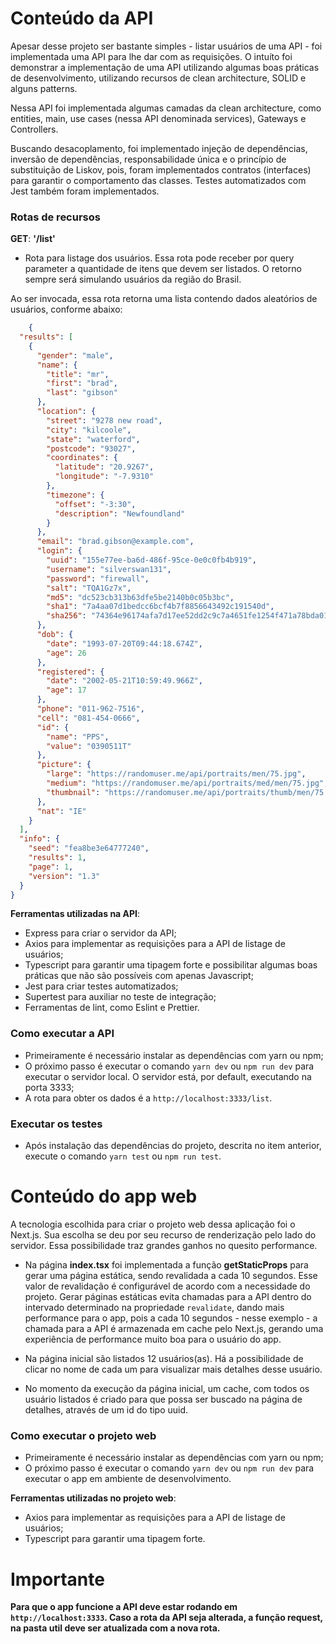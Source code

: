 # Conteúdo da API

Apesar desse projeto ser bastante simples - listar usuários de uma API - foi implementada uma API para lhe dar com as requisições. O intuíto foi demonstrar a implementação de uma API utilizando algumas boas práticas de desenvolvimento, utilizando recursos de clean architecture, SOLID e alguns patterns.

Nessa API foi implementada algumas camadas da clean architecture, como entities, main, use cases (nessa API denominada services), Gateways e Controllers.

Buscando desacoplamento, foi implementado injeção de dependências, inversão de dependências, responsabilidade única e o princípio de substituição de Liskov, pois, foram implementados contratos (interfaces) para garantir o comportamento das classes. Testes automatizados com Jest também foram implementados.

### Rotas de recursos

**GET**: **'/list'**
- Rota para listage dos usuários. Essa rota pode receber por query parameter a quantidade de itens que devem ser listados. O retorno sempre será simulando usuários da região do Brasil.

Ao ser invocada, essa rota retorna uma lista contendo dados aleatórios de usuários, conforme abaixo:
```json
    {
  "results": [
    {
      "gender": "male",
      "name": {
        "title": "mr",
        "first": "brad",
        "last": "gibson"
      },
      "location": {
        "street": "9278 new road",
        "city": "kilcoole",
        "state": "waterford",
        "postcode": "93027",
        "coordinates": {
          "latitude": "20.9267",
          "longitude": "-7.9310"
        },
        "timezone": {
          "offset": "-3:30",
          "description": "Newfoundland"
        }
      },
      "email": "brad.gibson@example.com",
      "login": {
        "uuid": "155e77ee-ba6d-486f-95ce-0e0c0fb4b919",
        "username": "silverswan131",
        "password": "firewall",
        "salt": "TQA1Gz7x",
        "md5": "dc523cb313b63dfe5be2140b0c05b3bc",
        "sha1": "7a4aa07d1bedcc6bcf4b7f8856643492c191540d",
        "sha256": "74364e96174afa7d17ee52dd2c9c7a4651fe1254f471a78bda0190135dcd3480"
      },
      "dob": {
        "date": "1993-07-20T09:44:18.674Z",
        "age": 26
      },
      "registered": {
        "date": "2002-05-21T10:59:49.966Z",
        "age": 17
      },
      "phone": "011-962-7516",
      "cell": "081-454-0666",
      "id": {
        "name": "PPS",
        "value": "0390511T"
      },
      "picture": {
        "large": "https://randomuser.me/api/portraits/men/75.jpg",
        "medium": "https://randomuser.me/api/portraits/med/men/75.jpg",
        "thumbnail": "https://randomuser.me/api/portraits/thumb/men/75.jpg"
      },
      "nat": "IE"
    }
  ],
  "info": {
    "seed": "fea8be3e64777240",
    "results": 1,
    "page": 1,
    "version": "1.3"
  }
}
```

**Ferramentas utilizadas na API**:

- Express para criar o servidor da API;
- Axios para implementar as requisições para a API de listage de usuários;
- Typescript para garantir uma tipagem forte e possibilitar algumas boas práticas que não são possíveis com apenas Javascript;
- Jest para criar testes automatizados;
- Supertest para auxiliar no teste de integração;
- Ferramentas de lint, como Eslint e Prettier.

### Como executar a API

* Primeiramente é necessário instalar as dependências com yarn ou npm;
* O próximo passo é executar o comando ```yarn dev``` ou ```npm run dev``` para executar o servidor local. O servidor está, por default, executando na porta 3333;
* A rota para obter os dados é a ```http://localhost:3333/list```.

### Executar os testes

* Após instalação das dependências do projeto, descrita no item anterior, execute o comando ```yarn test``` ou ```npm run test```.


# Conteúdo do app web

A tecnologia escolhida para criar o projeto web dessa aplicação foi o Next.js. Sua escolha se deu por seu recurso de renderização pelo lado do servidor. Essa possibilidade traz grandes ganhos no quesito performance.

- Na página **index.tsx** foi implementada a função **getStaticProps** para gerar uma página estática, sendo revalidada a cada 10 segundos. Esse valor de revalidação é configurável de acordo com a necessidade do projeto. Gerar páginas estáticas evita chamadas para a API dentro do intervado determinado na propriedade ```revalidate```, dando mais performance para o app, pois a cada 10 segundos - nesse exemplo - a chamada para a API é armazenada em cache pelo Next.js, gerando uma experiência de performance muito boa para o usuário do app.

- Na página inicial são listados 12 usuários(as). Há a possibilidade de clicar no nome de cada um para visualizar mais detalhes desse usuário.

- No momento da execução da página inicial, um cache, com todos os usuário listados é criado para que possa ser buscado na página de detalhes, através de um id do tipo uuid.

### Como executar o projeto web

* Primeiramente é necessário instalar as dependências com yarn ou npm;
* O próximo passo é executar o comando ```yarn dev``` ou ```npm run dev``` para executar o app em ambiente de desenvolvimento.

**Ferramentas utilizadas no projeto web**:

- Axios para implementar as requisições para a API de listage de usuários;
- Typescript para garantir uma tipagem forte.


# Importante

**Para que o app funcione a API deve estar rodando em ```http://localhost:3333```. Caso a rota da API seja alterada, a função request, na pasta util deve ser atualizada com a nova rota.**